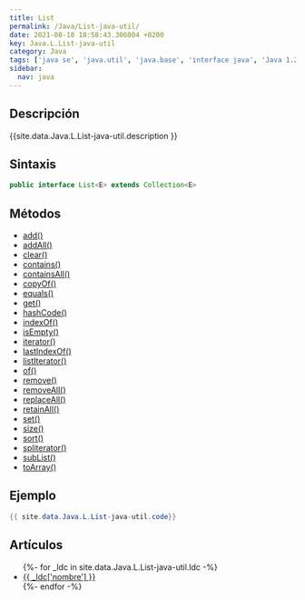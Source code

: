 ```yaml
---
title: List
permalink: /Java/List-java-util/
date: 2021-08-18 18:58:43.306004 +0200
key: Java.L.List-java-util
category: Java
tags: ['java se', 'java.util', 'java.base', 'interface java', 'Java 1.2']
sidebar: 
  nav: java
---
```


## Descripción
{{site.data.Java.L.List-java-util.description }}

## Sintaxis
~~~java
public interface List<E> extends Collection<E>
~~~

## Métodos
* [add()](/Java/List-java-util/add/)
* [addAll()](/Java/List-java-util/addAll/)
* [clear()](/Java/List-java-util/clear/)
* [contains()](/Java/List-java-util/contains/)
* [containsAll()](/Java/List-java-util/containsAll/)
* [copyOf()](/Java/List-java-util/copyOf/)
* [equals()](/Java/List-java-util/equals/)
* [get()](/Java/List-java-util/get/)
* [hashCode()](/Java/List-java-util/hashCode/)
* [indexOf()](/Java/List-java-util/indexOf/)
* [isEmpty()](/Java/List-java-util/isEmpty/)
* [iterator()](/Java/List-java-util/iterator/)
* [lastIndexOf()](/Java/List-java-util/lastIndexOf/)
* [listIterator()](/Java/List-java-util/listIterator/)
* [of()](/Java/List-java-util/of/)
* [remove()](/Java/List-java-util/remove/)
* [removeAll()](/Java/List-java-util/removeAll/)
* [replaceAll()](/Java/List-java-util/replaceAll/)
* [retainAll()](/Java/List-java-util/retainAll/)
* [set()](/Java/List-java-util/set/)
* [size()](/Java/List-java-util/size/)
* [sort()](/Java/List-java-util/sort/)
* [spliterator()](/Java/List-java-util/spliterator/)
* [subList()](/Java/List-java-util/subList/)
* [toArray()](/Java/List-java-util/toArray/)

## Ejemplo
~~~java
{{ site.data.Java.L.List-java-util.code}}
~~~

## Artículos
<ul>
{%- for _ldc in site.data.Java.L.List-java-util.ldc -%}
   <li>
       <a href="{{_ldc['url'] }}">{{ _ldc['nombre'] }}</a>
   </li>
{%- endfor -%}
</ul>

